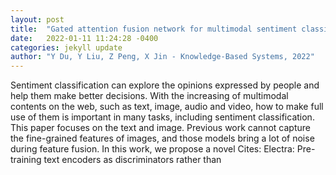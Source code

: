 ```yaml
---
layout: post
title:  "Gated attention fusion network for multimodal sentiment classification"
date:   2022-01-11 11:24:28 -0400
categories: jekyll update
author: "Y Du, Y Liu, Z Peng, X Jin - Knowledge-Based Systems, 2022"
---
```

Sentiment classification can explore the opinions expressed by people and help them make better decisions. With the increasing of multimodal contents on the web, such as text, image, audio and video, how to make full use of them is important in many tasks, including sentiment classification. This paper focuses on the text and image. Previous work cannot capture the fine-grained features of images, and those models bring a lot of noise during feature fusion. In this work, we propose a novel Cites: Electra: Pre-training text encoders as discriminators rather than